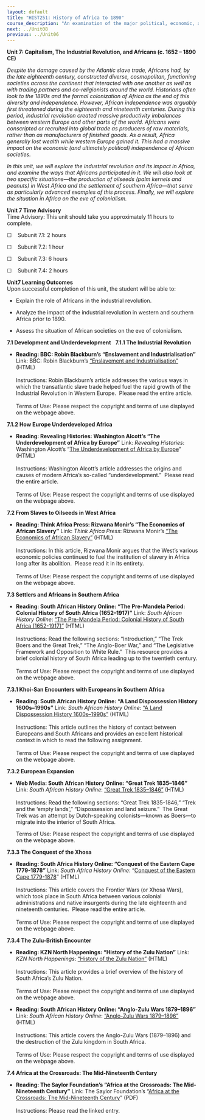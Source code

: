 ```yaml
---
layout: default
title: "HIST251: History of Africa to 1890"
course_description: "An examination of the major political, economic, and social changes that took place in Africa from prehistory to the era of European imperialism in the nineteenth century."
next: ../Unit08
previous: ../Unit06
---
```

**Unit 7: Capitalism, The Industrial Revolution, and Africans (c. 1652 –
1890 CE)** <span id="7"></span> 

*Despite the damage caused by the Atlantic slave trade, Africans had, by
the late eighteenth century, constructed diverse, cosmopolitan,
functioning societies across the continent that interacted with one
another as well as with trading partners and co-religionists around the
world. Historians often look to the 1890s and the formal colonization of
Africa as the end of this diversity and independence. However, African
independence was arguably first threatened during the eighteenth and
nineteenth centuries. During this period, industrial revolution created
massive productivity imbalances between western Europe and other parts
of the world. Africans were conscripted or recruited into global trade
as producers of raw materials, rather than as manufacturers of finished
goods. As a result, Africa generally lost wealth while western Europe
gained it. This had a massive impact on the economic (and ultimately
political) independence of African societies.*

*In this unit, we will explore the industrial revolution and its impact
in Africa, and examine the ways that Africans participated in it. We
will also look at two specific situations—the production of oilseeds
(palm kernels and peanuts) in West Africa and the settlement of southern
Africa—that serve as particularly advanced examples of this process.
Finally, we will explore the situation in Africa on the eve of
colonialism.*

**Unit 7 Time Advisory**  
Time Advisory: This unit should take you approximately 11 hours to
complete.  
  
 ☐    Subunit 7.1: 2 hours  
  
 ☐    Subunit 7.2: 1 hour  
  
 ☐    Subunit 7.3: 6 hours  
  
 ☐    Subunit 7.4: 2 hours

**Unit7 Learning Outcomes**  
Upon successful completion of this unit, the student will be able to:  
-   Explain the role of Africans in the industrial revolution.

<!-- -->

-   Analyze the impact of the industrial revolution in western and
    southern Africa prior to 1890.

<!-- -->

-   Assess the situation of African societies on the eve of colonialism.

**7.1 Development and Underdevelopment** <span id="7.1"></span> 
**7.1.1 The Industrial Revolution** <span id="7.1.1"></span> 
-   **Reading: BBC: Robin Blackburn’s “Enslavement and
    Industrialisation”**
    Link: BBC: Robin Blackburn’s [“Enslavement and
    Industrialisation”](http://www.bbc.co.uk/history/british/abolition/industrialisation_article_01.shtml)
    (HTML)  
        
     Instructions: Robin Blackburn’s article addresses the various ways
    in which the transatlantic slave trade helped fuel the rapid growth
    of the Industrial Revolution in Western Europe.  Please read the
    entire article.  
        
     Terms of Use: Please respect the copyright and terms of use
    displayed on the webpage above.

**7.1.2 How Europe Underdeveloped Africa** <span id="7.1.2"></span> 
-   **Reading: Revealing Histories: Washington Alcott’s “The
    Underdevelopment of Africa by Europe”**
    Link: *Revealing Histories*: Washington Alcott’s “[The
    Underdevelopment of Africa by
    Europe](http://www.revealinghistories.org.uk/africa-the-arrival-of-europeans-and-the-transatlantic-slave-trade/articles/the-underdevelopment-of-africa-by-europe.html)”
    (HTML)  
        
     Instructions: Washington Alcott’s article addresses the origins and
    causes of modern Africa’s so-called “underdevelopment.”  Please read
    the entire article.  
        
     Terms of Use: Please respect the copyright and terms of use
    displayed on the webpage above.

**7.2 From Slaves to Oilseeds in West Africa** <span id="7.2"></span> 
-   **Reading: Think Africa Press: Rizwana Monir’s “The Economics of
    African Slavery”**
    Link: *Think Africa Press*: Rizwana Monir’s [“The Economics of
    African
    Slavery”](http://thinkafricapress.com/history/economics-african-slavery)
    (HTML)  
        
     Instructions: In this article, Rizwana Monir argues that the West’s
    various economic policies continued to fuel the institution of
    slavery in Africa long after its abolition.  Please read it in its
    entirety.  
        
     Terms of Use: Please respect the copyright and terms of use
    displayed on the webpage above.

**7.3 Settlers and Africans in Southern Africa** <span id="7.3"></span> 
-   **Reading: South African History Online: “The Pre-Mandela Period:
    Colonial History of South Africa (1652–1917)”**
    Link: *South African History Online*: [“The Pre-Mandela Period:
    Colonial History of South Africa
    (1652-1917)”](http://www.sahistory.org.za/pre-mandela-period-colonial-history-south-africa-1652-1917)
    (HTML)  
        
     Instructions: Read the following sections: “Introduction,” “The
    Trek Boers and the Great Trek,” “The Anglo-Boer War,” and “The
    Legislative Framework and Opposition to White Rule.”  This resource
    provides a brief colonial history of South Africa leading up to the
    twentieth century.  
        
     Terms of Use: Please respect the copyright and terms of use
    displayed on the webpage above.

**7.3.1 Khoi-San Encounters with Europeans in Southern Africa** <span
id="7.3.1"></span> 
-   **Reading: South African History Online: “A Land Dispossession
    History 1600s–1990s”**
    Link: *South African History Online*: [“A Land Dispossession History
    1600s–1990s”](http://www.sahistory.org.za/conquest-1600s-1800s)
    (HTML)  
        
     Instructions: This article outlines the history of contact between
    Europeans and South Africans and provides an excellent historical
    context in which to read the following assignment.  
        
     Terms of Use: Please respect the copyright and terms of use
    displayed on the webpage above.

**7.3.2 European Expansion** <span id="7.3.2"></span> 
-   **Web Media: South African History Online: “Great Trek 1835–1846”**
    Link: *South African History Online*: [“Great Trek
    1835–1846”](http://www.sahistory.org.za/south-africa-1806-1899/great-trek-1835-1846)
    (HTML)  
        
     Instructions: Read the following sections: “Great Trek 1835-1846,”
    “Trek and the ‘empty lands’,” “Dispossession and land seizure.”  The
    Great Trek was an attempt by Dutch-speaking colonists—known as
    Boers—to migrate into the interior of South Africa.  
      
     Terms of Use: Please respect the copyright and terms of use
    displayed on the webpage above.

**7.3.3 The Conquest of the Xhosa** <span id="7.3.3"></span> 
-   **Reading: South Africa History Online: “Conquest of the Eastern
    Cape 1779-1878”**
    Link: *South Africa History Online*: “[Conquest of the Eastern Cape
    1779-1878](http://www.sahistory.org.za/topic/conquest-eastern-cape-1779-1878)”
    (HTML)  
        
     Instructions: This article covers the Frontier Wars (or Xhosa
    Wars), which took place in South Africa between various colonial
    administrations and native insurgents during the late eighteenth and
    nineteenth centuries.  Please read the entire article.  
        
     Terms of Use: Please respect the copyright and terms of use
    displayed on the webpage above.

**7.3.4 The Zulu-British Encounter** <span id="7.3.4"></span> 
-   **Reading: KZN North Happenings: “History of the Zulu Nation”**
    Link: *KZN North Happenings*: [“History of the Zulu
    Nation”](http://www.kznnorthhappenings.co.za/history_zulu_nation.htm)
    (HTML)  
        
     Instructions: This article provides a brief overview of the history
    of South Africa’s Zulu Nation.  
        
     Terms of Use: Please respect the copyright and terms of use
    displayed on the webpage above.

-   **Reading: South African History Online: “Anglo-Zulu Wars
    1879–1896”**
    Link: *South African History Online*: [“Anglo-Zulu Wars
    1879–1896”](http://www.sahistory.org.za/south-africa-1806-1899/anglo-zulu-wars-1879-1896)
    (HTML)  
        
     Instructions: This article covers the Anglo-Zulu Wars (1879–1896)
    and the destruction of the Zulu kingdom in South Africa.  
        
     Terms of Use: Please respect the copyright and terms of use
    displayed on the webpage above.

**7.4 Africa at the Crossroads: The Mid-Nineteenth Century** <span
id="7.4"></span> 
-   **Reading: The Saylor Foundation’s “Africa at the Crossroads: The
    Mid-Nineteenth Century”**
    Link: The Saylor Foundation’s “[Africa at the Crossroads: The
    Mid-Nineteenth
    Century](http://www.saylor.org/site/wp-content/uploads/2012/02/HIST251-7.4-AfricaattheCrossroads-FINAL.pdf)”
    (PDF)  
        
     Instructions: Please read the linked entry.


